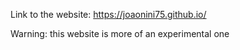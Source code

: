 Link to the website: https://joaonini75.github.io/

Warning: this website is more of an experimental one
